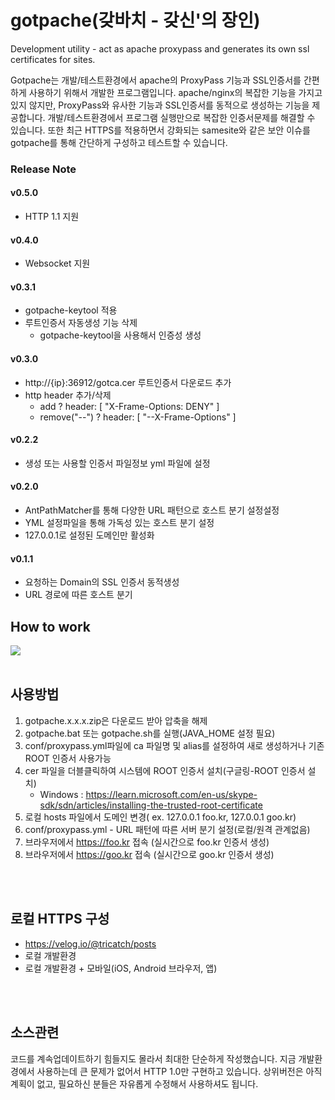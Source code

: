 
# gotpache(갖바치 - 갖신'의 장인)

Development utility - act as apache proxypass and generates its own ssl certificates for sites.

Gotpache는 개발/테스트환경에서 apache의 ProxyPass 기능과 SSL인증서를 간편하게 사용하기 위해서 개발한 프로그램입니다.
apache/nginx의 복잡한 기능을 가지고 있지 않지만, ProxyPass와 유사한 기능과 SSL인증서를 동적으로 생성하는 기능을 제공합니다.
개발/테스트환경에서 프로그램 실행만으로 복잡한 인증서문제를 해결할 수 있습니다.
또한 최근 HTTPS를 적용하면서 강화되는 samesite와 같은 보안 이슈를 gotpache를 통해 간단하게 구성하고 테스트할 수 있습니다. 
<br>

### Release Note

#### v0.5.0
* HTTP 1.1 지원 

#### v0.4.0
* Websocket 지원
  
#### v0.3.1
* gotpache-keytool 적용
* 루트인증서 자동생성 기능 삭제
  * gotpache-keytool을 사용해서 인증성 생성

#### v0.3.0
* http://{ip}:36912/gotca.cer 루트인증서 다운로드 추가
* http header 추가/삭제
  * add ? header: [ "X-Frame-Options: DENY" ]
  * remove("--") ? header: [ "--X-Frame-Options" ]


#### v0.2.2
* 생성 또는 사용할 인증서 파일정보 yml 파일에 설정

#### v0.2.0
* AntPathMatcher를 통해 다양한 URL 패턴으로 호스트 분기 설정설정
* YML 설정파일을 통해 가독성 있는 호스트 분기 설정
* 127.0.0.1로 설정된 도메인만 활성화

#### v0.1.1
* 요청하는 Domain의 SSL 인증서 동적생성
* URL 경로에 따른 호스트 분기

## How to work
<img src="https://velog.velcdn.com/images/tricatch/post/68b20b75-5de0-4aff-b53c-01b4c0b48c18/image.png" />

<br>
<br>

## 사용방법
1. gotpache.x.x.x.zip은 다운로드 받아 압축을 해제
2. gotpache.bat 또는 gotpache.sh를 실행(JAVA_HOME 설정 필요)
3. conf/proxypass.yml파일에 ca 파일명 및 alias를 설정하여 새로 생성하거나 기존 ROOT 인증서 사용가능
4. cer 파일을 더블클릭하여 시스템에 ROOT 인증서 설치(구글링-ROOT 인증서 설치)
   * Windows : https://learn.microsoft.com/en-us/skype-sdk/sdn/articles/installing-the-trusted-root-certificate
5. 로컬 hosts 파일에서 도메인 변경( ex. 127.0.0.1 foo.kr, 127.0.0.1 goo.kr)
6. conf/proxypass.yml - URL 패턴에 따른 서버 분기 설정(로컬/원격 관계없음)
7. 브라우저에서 https://foo.kr 접속 (실시간으로 foo.kr 인증서 생성)
8. 브라우저에서 https://goo.kr 접속 (실시간으로 goo.kr 인증서 생성)

<br>
<br>

## 로컬 HTTPS 구성
* https://velog.io/@tricatch/posts
* 로컬 개발환경
* 로컬 개발환경 + 모바일(iOS, Android 브라우저, 앱)

<br>
<br> 

## 소스관련
코드를 계속업데이트하기 힘들지도 몰라서 최대한 단순하게 작성했습니다.
지금 개발환경에서 사용하는데 큰 문제가 없어서 HTTP 1.0만 구현하고 있습니다.
상위버전은 아직 계획이 없고, 필요하신 분들은 자유롭게 수정해서 사용하셔도 됩니다.
